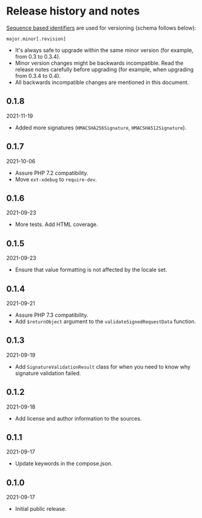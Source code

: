 # Release history and notes
[Sequence based identifiers](http://en.wikipedia.org/wiki/Software_versioning#Sequence-based_identifiers)
are used for versioning (schema follows below):

```
major.minor[.revision]
```

- It's always safe to upgrade within the same minor version (for example, from
  0.3 to 0.3.4).
- Minor version changes might be backwards incompatible. Read the
  release notes carefully before upgrading (for example, when upgrading from
  0.3.4 to 0.4).
- All backwards incompatible changes are mentioned in this document.

## 0.1.8

2021-11-19

- Added more signatures (`HMACSHA256Signature`, `HMACSHA512Signature`).

## 0.1.7

2021-10-06

- Assure PHP 7.2 compatibility.
- Move `ext-xdebug` to `require-dev`.

## 0.1.6

2021-09-23

- More tests. Add HTML coverage.

## 0.1.5

2021-09-23

- Ensure that value formatting is not affected by the locale set.

## 0.1.4

2021-09-21

- Assure PHP 7.3 compatibility.
- Add `$returnObject` argument to the `validateSignedRequestData` function.

## 0.1.3

2021-09-19

- Add `SignatureValidationResult` class for when you need to know why 
  signature validation failed.

## 0.1.2

2021-09-18

- Add license and author information to the sources.

## 0.1.1

2021-09-17

- Update keywords in the compose.json.

## 0.1.0

2021-09-17

- Initial public release.
